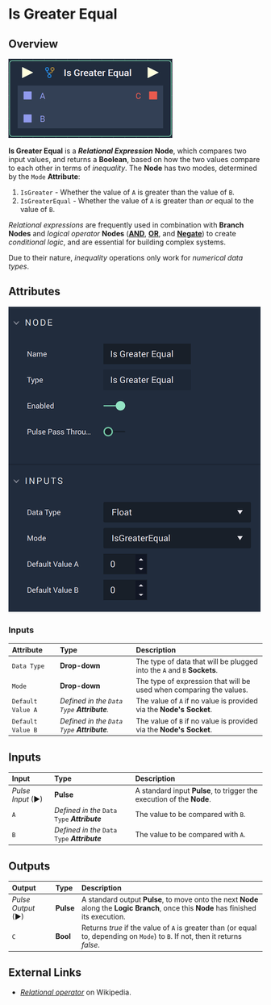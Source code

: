 # Is Greater Equal

## Overview

![The Is Greater Equal Node.](../../.gitbook/assets/isgreaterequalnode.png)

**Is Greater Equal** is a _**Relational Expression**_ **Node**, which compares two input values, and returns a **Boolean**, based on how the two values compare to each other in terms of _inequality_. The **Node** has two modes, determined by the `Mode` **Attribute**:

1. `IsGreater` - Whether the value of `A` is greater than the value of `B`.
2. `IsGreaterEqual` - Whether the value of `A` is greater than _or_ equal to the value of `B`.

_Relational expressions_ are frequently used in combination with **Branch Nodes** and _logical operator_ **Nodes** \([**AND**](../math/boolean/and.md), [**OR**](../math/boolean/or.md), and [**Negate**](../math/boolean/negate.md)\) to create _conditional logic_, and are essential for building complex systems.

Due to their nature, _inequality_ operations only work for _numerical data types_.

## Attributes

![The Is Greater Equal Node Attributes.](../../.gitbook/assets/isgreaterequalattributes.png)

### Inputs

| Attribute | Type | Description |
| :--- | :--- | :--- |
| `Data Type` | **Drop-down** | The type of data that will be plugged into the `A` and `B` **Sockets**. |
| `Mode` | **Drop-down** | The type of expression that will be used when comparing the values. |
| `Default Value A` | _Defined in the `Data Type` **Attribute**._ | The value of `A` if no value is provided via the **Node's** **Socket**. |
| `Default Value B` | _Defined in the `Data Type` **Attribute**._ | The value of `B` if no value is provided via the **Node's** **Socket**. |

## Inputs

| Input | Type | Description |
| :--- | :--- | :--- |
| _Pulse Input_ \(►\) | **Pulse** | A standard input **Pulse**, to trigger the execution of the **Node**. |
| `A` | _Defined in the_ `Data Type` _**Attribute**_ | The value to be compared with `B`. |
| `B` | _Defined in the_ `Data Type` _**Attribute**_ | The value to be compared with `A`. |

## Outputs

| Output | Type | Description |
| :--- | :--- | :--- |
| _Pulse Output_ \(►\) | **Pulse** | A standard output **Pulse**, to move onto the next **Node** along the **Logic Branch**, once this **Node** has finished its execution. |
| `C` | **Bool** | Returns _true_ if the value of `A` is greater than \(or equal to, depending on `Mode`\) to `B`. If not, then it returns _false_. |

## External Links

* [_Relational operator_](https://en.wikipedia.org/wiki/Relational_operator) on Wikipedia.

